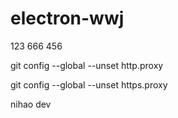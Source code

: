 ﻿# electron-wwj
123
666
456

git config --global --unset http.proxy
 
git config --global --unset https.proxy
 
nihao dev